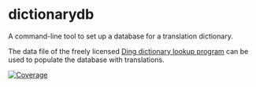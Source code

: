 # dictionarydb

A command-line tool to set up a database for a translation dictionary.

The data file of the freely licensed [Ding dictionary lookup program](https://www-user.tu-chemnitz.de/~fri/ding/) can be used to populate the database with translations.

[![Coverage][codecov-image]][codecov-url]

[codecov-image]: https://codecov.io/gh/mkai/dictionarydb/branch/main/graph/badge.svg
[codecov-url]: https://codecov.io/gh/mkai/dictionarydb
